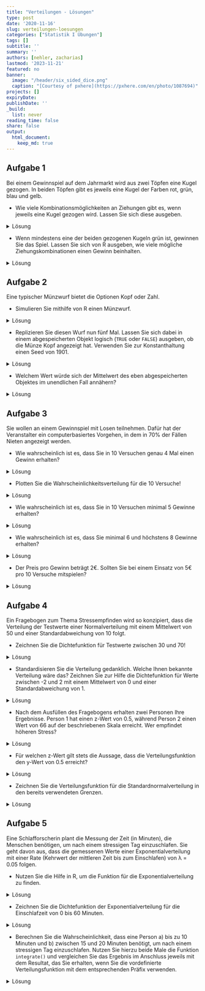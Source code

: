 ```yaml
---
title: "Verteilungen - Lösungen" 
type: post
date: '2020-11-16' 
slug: verteilungen-loesungen 
categories: ["Statistik I Übungen"] 
tags: [] 
subtitle: ''
summary: '' 
authors: [nehler, zacharias] 
lastmod: '2023-11-21'
featured: no
banner:
  image: "/header/six_sided_dice.png"
  caption: "[Courtesy of pxhere](https://pxhere.com/en/photo/1087694)"
projects: []
expiryDate: 
publishDate: ''
_build:
  list: never
reading_time: false
share: false
output:
  html_document:
    keep_md: true
---
```


## Aufgabe 1

Bei einem Gewinnspiel auf dem Jahrmarkt wird aus zwei Töpfen eine Kugel gezogen. In beiden Töpfen gibt es jeweils eine Kugel der Farben rot, grün, blau und gelb.

* Wie viele Kombinationsmöglichkeiten an Ziehungen gibt es, wenn jeweils eine Kugel gezogen wird. Lassen Sie sich diese ausgeben.

<details><summary>Lösung</summary>

An dieser Stelle zunächst eine generelle Anmerkung: Für einige der nachfolgenden Aufgaben wird es - wie eigentlich fast immer in `R` - mehrere Lösungswege geben. Die hier gezeigten Wege sind also exemplarische Vorlagen.


```r
topf <- c('rot','gruen','blau','gelb')
kombis <- expand.grid(topf, topf)
nrow(kombis)
```

```
## [1] 16
```

Es gibt demnach 16 Möglichkeiten.

</details>

* Wenn mindestens eine der beiden gezogenen Kugeln grün ist, gewinnen Sie das Spiel. Lassen Sie sich von R ausgeben, wie viele mögliche Ziehungskombinationen einen Gewinn beinhalten.

<details><summary>Lösung</summary>


```r
kombis$gewinn <- kombis$Var1 == 'gruen'|kombis$Var2 == 'gruen'
sum(kombis$gewinn == TRUE)
```

```
## [1] 7
```

Die Spalte `gewinn` enthält hier in logischer Form Informationen darüber, ob eine der beiden Kugeln grün war. Der vertikale Strich `|` steht dabei für einen oder-Zusammenhang. `gewinn` wird `TRUE`, wenn entweder `Var1` oder `Var2` mit `gruen` an dieser Stelle gefüllt ist. Dabei entsteht auch `TRUE`, wenn beide logischen Überprüfungen `TRUE` anzeigen. Danach muss also nur noch die Summe der `TRUE` Einträge geprüft werden. Diese ist 7.

</details>

## Aufgabe 2

Eine typischer Münzwurf bietet die Optionen Kopf oder Zahl.

* Simulieren Sie mithilfe von R einen Münzwurf.

<details><summary>Lösung</summary>


```r
muenze <- c('Kopf', 'Zahl')
sample(x = muenze, size = 1)
```

```
## [1] "Zahl"
```

</details>

* Replizieren Sie diesen Wurf nun fünf Mal. Lassen Sie sich dabei in einem abgespeicherten Objekt logisch (`TRUE` oder `FALSE`) ausgeben, ob die Münze Kopf angezeigt hat. Verwenden Sie zur Konstanthaltung einen Seed von 1901.

<details><summary>Lösung</summary>


```r
set.seed(1901)
kopfwurf <- replicate(n = 5, expr = sample(x = muenze, size = 1)=="Kopf")
```

Natürlich wäre es auch möglich, erst die 5 Replikationen in einem Objekt abzulegen und dieses dann auf Kopf-Würfe zu untersuchen. Allerdings kann diese Operation auch gleich in die `replicate` Funktion mit eingebaut werden.

</details>


* Welchem Wert würde sich der Mittelwert des eben abgespeicherten Objektes im unendlichen Fall annähern?

<details><summary>Lösung</summary>

`TRUE` und `FALSE` werden wie bereits besprochen als `1` und `0` in `R` behandelt. Bei unendlichen Würfen sollte man erwarten, dass Kopf und Zahl gleich häufig vorkommen. Demnach stehen in unserem Objekt gleich viele `TRUE` und `FALSE` Angaben. Der Mittelwert würde gegen 0.5 gehen.

</details>

## Aufgabe 3

Sie wollen an einem Gewinnspiel mit Losen teilnehmen. Dafür hat der Veranstalter ein computerbasiertes Vorgehen, in dem in 70% der Fällen Nieten angezeigt werden.

* Wie wahrscheinlich ist es, dass Sie in 10 Versuchen genau 4 Mal einen Gewinn erhalten?

<details><summary>Lösung</summary>


```r
dbinom(x = 4, size = 10, prob = 0.3)
```

```
## [1] 0.2001209
```

</details>

* Plotten Sie die Wahrscheinlichkeitsverteilung für die 10 Versuche!

<details><summary>Lösung</summary>


```r
x <- c(0:10)
probs <- dbinom(x, size = 10, prob = 0.3)
plot(x = x, y = probs, type = "h", xlab = "Häufigkeiten eines Gewinns", ylab = "Wahrscheinlichkeit bei 10 Versuchen")
```

![](/lehre/statistik-i/verteilungen-loesungen_files/figure-html/unnamed-chunk-6-1.png)<!-- -->

</details>

* Wie wahrscheinlich ist es, dass Sie in 10 Versuchen minimal 5 Gewinne erhalten?

<details><summary>Lösung</summary>


```r
pbinom (q = 4, size = 10, prob = 0.3, lower.tail = FALSE)
```

```
## [1] 0.1502683
```

Durch `q = 4` und `lower.tail = FALSE` werden hier die Werte der Wahrscheinlichkeiten von 5 bis 10 Gewinnen aufaddiert.

</details>

* Wie wahrscheinlich ist es, dass Sie minimal 6 und höchstens 8 Gewinne erhalten?

<details><summary>Lösung</summary>


```r
pbinom(q = 8, size = 10, prob = 0.3) - pbinom(q = 5, size = 10, prob = 0.3)
```

```
## [1] 0.0472053
```

Hier berechnen wir zunächst die Wahrscheinlichkeit, maximal 8 (d.h. 8 oder weniger) Gewinne zu erzielen und ziehen dann die Wahrscheinlichkeit ab, maximal 5 Gewinne zu erzielen. Somit erhalten wir die Wahrscheinlichkeit dafür, mindestens 6 und maximal 8 Gewinne zu erhalten.

</details>

* Der Preis pro Gewinn beträgt 2€. Sollten Sie bei einem Einsatz von 5€ pro 10 Versuche mitspielen?

<details><summary>Lösung</summary>

Hier sollte herausgefunden werden, welchen Erwartungswert man für die Teilnahme hat. 30% der Versuche sollten Gewinne sein.


```r
anzahlGewinne <- 10*.3       #Erwartungswert bei 10 Versuchen
GeldErw <- anzahlGewinne * 2 #Erwartungswert in Euro
GeldErw > 5  
```

```
## [1] TRUE
```

Die letzte Zeile vergleicht unseren erwarteten Gewinn in Euro mit dem Einsatz. Da der durchschnittliche Gewinn höher ist als der Einsatz - anders als in Gewinnspielen in der realen Welt - sollte man hier wohl mitspielen.

</details>

## Aufgabe 4

Ein Fragebogen zum Thema Stressempfinden wird so konzipiert, dass die Verteilung der Testwerte einer Normalverteilung mit einem Mittelwert von 50 und einer Standardabweichung von 10 folgt.

* Zeichnen Sie die Dichtefunktion für Testwerte zwischen 30 und 70!

<details><summary>Lösung</summary>


```r
curve (expr = dnorm (x, mean = 50, sd = 10),
       from = 30,
       to = 70,
       main = "Dichtefunktion",
       xlab = "Stress-Werte",
       ylab = "Dichte")
```

![](/lehre/statistik-i/verteilungen-loesungen_files/figure-html/unnamed-chunk-10-1.png)<!-- -->

</details>

* Standardisieren Sie die Verteilung gedanklich. Welche Ihnen bekannte Verteilung wäre das? Zeichnen Sie zur Hilfe die Dichtefunktion für Werte zwischen -2 und 2 mit einem Mittelwert von 0 und einer Standardabweichung von 1.

<details><summary>Lösung</summary>

Die standardisierte Verteilung entspricht der Standardnormalverteilung. Das wird auch durch die Zeichnung verdeutlicht.


```r
curve (expr = dnorm (x, mean = 0, sd = 1),
       from = -2,
       to = 2,
       main = "Standardnormalverteilung",
       xlab = "standardisierte Stress-Werte",
       ylab = "Dichte")
```

![](/lehre/statistik-i/verteilungen-loesungen_files/figure-html/unnamed-chunk-11-1.png)<!-- -->

</details>

* Nach dem Ausfüllen des Fragebogens erhalten zwei Personen Ihre Ergebnisse. Person 1 hat einen z-Wert von 0.5, während Person 2 einen Wert von 66 auf der beschriebenen Skala erreicht. Wer empfindet höheren Stress?

<details><summary>Lösung</summary>

Ein einfacher Weg ist die Standardisierung des Skalenwertes nach der Formel.


```r
(66-50)/10
```

```
## [1] 1.6
```

Wir sehen, dass die Person einen höheren z-Wert hat, also mehr Stress empfindet.

</details>

* Für welchen z-Wert gilt stets die Aussage, dass die Verteilungsfunktion den y-Wert von 0.5 erreicht?

<details><summary>Lösung</summary>

Dies gilt stets für einen z-Wert von 0, denn die Dichtefunktion ist symmetrisch mit der möglichen Spiegelung bei 0.

</details>

* Zeichnen Sie die Verteilungsfunktion für die Standardnormalverteilung in den bereits verwendeten Grenzen.

<details><summary>Lösung</summary>


```r
curve (expr = pnorm (x, mean = 0, sd = 1),
       from = -2,
       to = 2,
       main = "Verteilungsfunktion",
       xlab = "standardisierte Testwerte",
       ylab = "F(x)")
```

![](/lehre/statistik-i/verteilungen-loesungen_files/figure-html/unnamed-chunk-13-1.png)<!-- -->

</details>

## Aufgabe 5

Eine Schlafforscherin plant die Messung der Zeit (in Minuten), die Menschen benötigen, um nach einem stressigen Tag einzuschlafen. Sie geht davon aus, dass die gemessenen Werte einer Exponentialverteilung mit einer Rate (Kehrwert der mittleren Zeit bis zum Einschlafen) von λ = 0.05 folgen.

* Nutzen Sie die Hilfe in R, um die Funktion für die Exponentialverteilung zu finden.

<details><summary>Lösung</summary>


```r
?distributions
```

Wir erhalten eine Übersicht über die Verteilungen, die in im `stats`-Paket verfügbar sind. Die Exponentialfunktion ist über das Kürzel `exp()` und den entsprechenden Präfix (`d`, `p`, `q`, `r`) aufrufbar.  

</details>

* Zeichnen Sie die Dichtefunktion der Exponentialverteilung für die Einschlafzeit von 0 bis 60 Minuten.

<details><summary>Lösung</summary>


```r
curve(expr = dexp(x, rate = 0.05), 
      from = 0, 
      to = 60,
      main = "Exponentialverteilung",
      xlab = "Einschlafzeit (Minuten)",
      ylab = "Dichte f(x)")
```

![](/lehre/statistik-i/verteilungen-loesungen_files/figure-html/unnamed-chunk-15-1.png)<!-- -->
</details>

* Berechnen Sie die Wahrscheinlichkeit, dass eine Person 
a) bis zu 10 Minuten und
b) zwischen 15 und 20 Minuten 
benötigt, um nach einem stressigen Tag einzuschlafen. Nutzen Sie hierzu beide Male die Funktion `integrate()` und vergleichen Sie das Ergebnis im Anschluss jeweils mit dem Resultat, das Sie erhalten, wenn Sie die vordefinierte Verteilungsfunktion mit dem entsprechenden Präfix verwenden. 

<details><summary>Lösung</summary>
Die Wahrscheinlichkeit, dass eine Person bis zu 10 Minuten benötigt, um einzuschlafen, berechnet sich wie folgt:

```r
# manuell mit integrate()
integrate(f = dexp, lower = 0, upper = 10, rate = 0.05)
```

```
## 0.3934693 with absolute error < 4.4e-15
```

```r
# über Verteilungsfunktion pexp()
pexp(10, rate = 0.05, lower.tail = TRUE)
```

```
## [1] 0.3934693
```
Wir erhalten das gleiche Ergebnis und mit der `integrate`-Funktion noch zusätzlich die Angabe über die Genauigkeit unserer Berechnung. 
Die Wahrscheinlichkeit, dass eine Person zwischen 15 und 20 Minuten benötigt, um einzuschlafen, berechnet sich wie folgt:


```r
# manuell mit integrate()
integrate(f = dexp, lower = 15, upper = 20, rate = 0.05)
```

```
## 0.1044871 with absolute error < 1.2e-15
```

```r
# über Verteilungsfunktionp exp()
pexp(20, rate = 0.05, lower.tail = TRUE) - pexp(15, rate = 0.05, lower.tail = TRUE)
```

```
## [1] 0.1044871
```
Wir stellen fest, die Ergebnisse stimmen wieder überein. 

</details>

